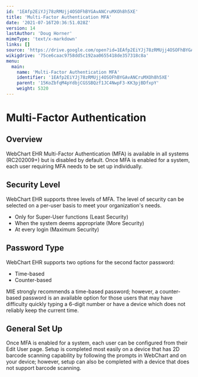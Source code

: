 ```yaml
---
id: '1EAfp2EiYJj78zRMUjj4OSOFhBYGAvANCruMXOh8h5XE'
title: 'Multi-Factor Authentication MFA'
date: '2021-07-16T20:36:51.028Z'
version: 14
lastAuthor: 'Doug Horner'
mimeType: 'text/x-markdown'
links: []
source: 'https://drive.google.com/open?id=1EAfp2EiYJj78zRMUjj4OSOFhBYGAvANCruMXOh8h5XE'
wikigdrive: '75ce6caac9758dd5c192aa0655418de357318c8a'
menu:
  main:
    name: 'Multi-Factor Authentication MFA'
    identifier: '1EAfp2EiYJj78zRMUjj4OSOFhBYGAvANCruMXOh8h5XE'
    parent: '15KoZbfqM4pYdbjCGSSBQzf1JC4NwpF3-KK3pjBDfxpY'
    weight: 5320
---
```

# Multi-Factor Authentication  

  
## Overview  
  
WebChart EHR Multi-Factor Authentication (MFA) is available in all systems (RC202009+) but is disabled by default.  Once MFA is enabled for a system, each user requiring MFA needs to be set up individually.
  
## Security Level  
  
WebChart EHR supports three levels of MFA.  The level of security can be selected on a per-user basis to meet your organization's needs.

* Only for Super-User functions (Least Security)
* When the system deems appropriate (More Security)
* At every login (Maximum Security)
  
## Password Type  
  
WebChart EHR supports two options for the second factor password:

* Time-based
* Counter-based  

MIE strongly recommends a time-based password; however, a counter-based password is an available option for those users that may have difficulty quickly typing a 6-digit number or have a device which does not reliably keep the current time.
  
## General Set Up  
  
Once MFA is enabled for a system, each user can be configured from their Edit User page.  Setup is completed most easily on a device that has 2D barcode scanning capability by following the prompts in WebChart and on your device; however, setup can also be completed with a device that does not support barcode scanning.
